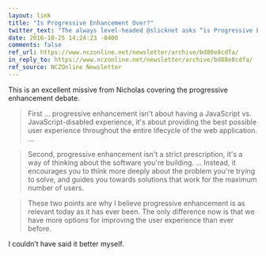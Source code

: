 ```yaml
---
layout: link
title: "Is Progressive Enhancement Over?"
twitter_text: "The always level-headed @slicknet asks “is Progressive Enhancement Over?”"
date: 2016-10-25 14:24:23 -0400
comments: false
ref_url: https://www.nczonline.net/newsletter/archive/bd88e8cdfa/
in_reply_to: https://www.nczonline.net/newsletter/archive/bd88e8cdfa/
ref_source: NCZOnline Newsletter
---
```


This is an excellent missive from Nicholas covering the progressive enhancement debate.

> First … progressive enhancement isn't about having a JavaScript vs. JavaScript-disabled experience, it's about providing the best possible user experience throughout the entire lifecycle of the web application. …

> Second, progressive enhancement isn't a strict prescription, it's a way of thinking about the software you're building. … Instead, it encourages you to think more deeply about the problem you're trying to solve, and guides you towards solutions that work for the maximum number of users. 

> These two points are why I believe progressive enhancement is as relevant today as it has ever been. The only difference now is that we have more options for improving the user experience than ever before.

I couldn’t have said it better myself.